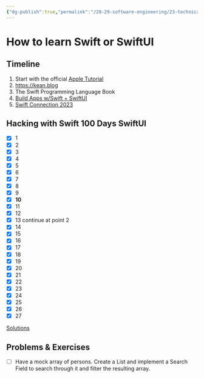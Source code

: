```yaml
---
{"dg-publish":true,"permalink":"/20-29-software-engineering/23-technical-fundamentals/22-01-swift/how-to-learn-swift-or-swift-ui/","tags":["code/swift"],"created":"2023-09-01T14:08:45.887-05:00","updated":"2023-11-07T15:53:13.295-06:00"}
---
```


# How to learn Swift or SwiftUI

## Timeline

1. Start with the official [Apple Tutorial](https://developer.apple.com/tutorials/swiftui/)
2. https://kean.blog
3. The Swift Programming Language Book
4. [Build Apps w/Swift + SwiftUI](https://www.youtube.com/playlist?list=PL9VJ9OpT-IPSM6dFSwQCIl409gNBsqKTe)
5. [Swift Connection 2023](https://www.youtube.com/playlist?list=PLZsRQnRG-mlI4T7gALW4_aK85dSTIooGd)
## Hacking with Swift 100 Days SwiftUI
- [x] 1
- [x] 2
- [x] 3
- [x] 4
- [x] 5
- [x] 6
- [x] 7
- [x] 8
- [x] 9
- [x] **10**
- [x] 11
- [x] 12
- [x] 13 continue at point 2
- [x] 14
- [x] 15
- [x] 16
- [x] 17
- [x] 18
- [x] 19
- [x] 20
- [x] 21
- [x] 22
- [x] 23
- [x] 24
- [x] 25
- [x] 26
- [x] 27

[Solutions](https://github.com/aletsdelarosa/100-days-of-swiftui)
## Problems & Exercises

- [ ] Have a mock array of persons. Create a List and implement a Search Field to search through it and filter the resulting array.